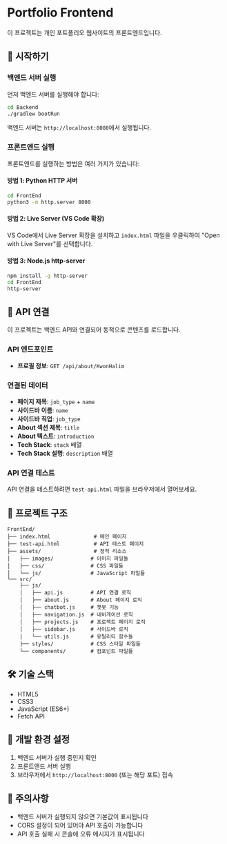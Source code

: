 # Portfolio Frontend

이 프로젝트는 개인 포트폴리오 웹사이트의 프론트엔드입니다.

## 🚀 시작하기

### 백엔드 서버 실행
먼저 백엔드 서버를 실행해야 합니다:

```bash
cd Backend
./gradlew bootRun
```

백엔드 서버는 `http://localhost:8080`에서 실행됩니다.

### 프론트엔드 실행
프론트엔드를 실행하는 방법은 여러 가지가 있습니다:

#### 방법 1: Python HTTP 서버
```bash
cd FrontEnd
python3 -m http.server 8000
```

#### 방법 2: Live Server (VS Code 확장)
VS Code에서 Live Server 확장을 설치하고 `index.html` 파일을 우클릭하여 "Open with Live Server"를 선택합니다.

#### 방법 3: Node.js http-server
```bash
npm install -g http-server
cd FrontEnd
http-server
```

## 🔗 API 연결

이 프로젝트는 백엔드 API와 연결되어 동적으로 콘텐츠를 로드합니다.

### API 엔드포인트
- **프로필 정보**: `GET /api/about/KwonHalim`

### 연결된 데이터
- **페이지 제목**: `job_type` + `name`
- **사이드바 이름**: `name`
- **사이드바 직업**: `job_type`
- **About 섹션 제목**: `title`
- **About 텍스트**: `introduction`
- **Tech Stack**: `stack` 배열
- **Tech Stack 설명**: `description` 배열

### API 연결 테스트
API 연결을 테스트하려면 `test-api.html` 파일을 브라우저에서 열어보세요.

## 📁 프로젝트 구조

```
FrontEnd/
├── index.html              # 메인 페이지
├── test-api.html           # API 테스트 페이지
├── assets/                 # 정적 리소스
│   ├── images/            # 이미지 파일들
│   ├── css/               # CSS 파일들
│   └── js/                # JavaScript 파일들
└── src/
    ├── js/
    │   ├── api.js         # API 연결 로직
    │   ├── about.js       # About 페이지 로직
    │   ├── chatbot.js     # 챗봇 기능
    │   ├── navigation.js  # 네비게이션 로직
    │   ├── projects.js    # 프로젝트 페이지 로직
    │   ├── sidebar.js     # 사이드바 로직
    │   └── utils.js       # 유틸리티 함수들
    ├── styles/            # CSS 스타일 파일들
    └── components/        # 컴포넌트 파일들
```

## 🛠️ 기술 스택

- HTML5
- CSS3
- JavaScript (ES6+)
- Fetch API

## 🔧 개발 환경 설정

1. 백엔드 서버가 실행 중인지 확인
2. 프론트엔드 서버 실행
3. 브라우저에서 `http://localhost:8000` (또는 해당 포트) 접속

## 📝 주의사항

- 백엔드 서버가 실행되지 않으면 기본값이 표시됩니다
- CORS 설정이 되어 있어야 API 호출이 가능합니다
- API 호출 실패 시 콘솔에 오류 메시지가 표시됩니다 
